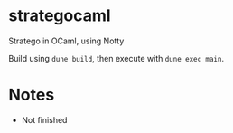 # strategocaml
Stratego in OCaml, using Notty

Build using `dune build`, then execute with `dune exec main`.

# Notes
- Not finished